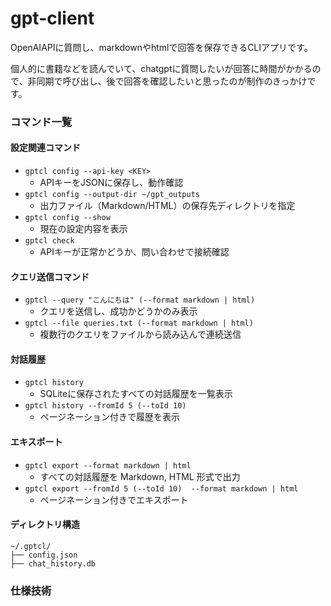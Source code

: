 # gpt-client


OpenAIAPIに質問し、markdownやhtmlで回答を保存できるCLIアプリです。

個人的に書籍などを読んでいて、chatgptに質問したいが回答に時間がかかるので、非同期で呼び出し、後で回答を確認したいと思ったのが制作のきっかけです。

### コマンド一覧

#### 設定関連コマンド

- `gptcl config --api-key <KEY>`
    - APIキーをJSONに保存し、動作確認
- `gptcl config --output-dir ~/gpt_outputs`
    - 出力ファイル（Markdown/HTML）の保存先ディレクトリを指定
- `gptcl config --show`
    - 現在の設定内容を表示
- `gptcl check`
    - APIキーが正常かどうか、問い合わせで接続確認

#### クエリ送信コマンド

- `gptcl --query "こんにちは" (--format markdown | html)` 
    -  クエリを送信し、成功かどうかのみ表示
- `gptcl --file queries.txt (--format markdown | html)`
    - 複数行のクエリをファイルから読み込んで連続送信
   
#### 対話履歴

- `gptcl history`
    - SQLiteに保存されたすべての対話履歴を一覧表示
- `gptcl history --fromId 5 (--toId 10) `
    - ページネーション付きで履歴を表示

#### エキスポート

- `gptcl export --format markdown | html`
    - すべての対話履歴を Markdown, HTML 形式で出力
- `gptcl export --fromId 5 (--toId 10)  --format markdown | html `
    - ページネーション付きでエキスポート

#### ディレクトリ構造

```plaintext
~/.gptcl/
├── config.json
├── chat_history.db  
```

### 仕様技術
